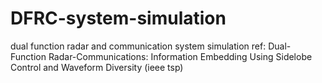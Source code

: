 # DFRC-system-simulation
dual function radar and communication  system simulation
ref: Dual-Function Radar-Communications: Information Embedding Using Sidelobe Control and Waveform Diversity (ieee tsp)
 
